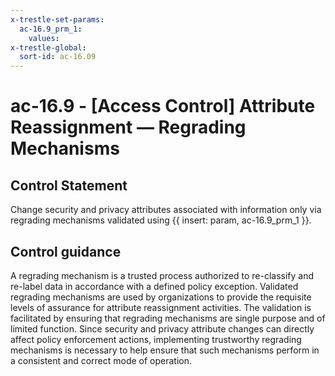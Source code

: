 ```yaml
---
x-trestle-set-params:
  ac-16.9_prm_1:
    values:
x-trestle-global:
  sort-id: ac-16.09
---
```


# ac-16.9 - \[Access Control\] Attribute Reassignment — Regrading Mechanisms

## Control Statement

Change security and privacy attributes associated with information only via regrading mechanisms validated using {{ insert: param, ac-16.9_prm_1 }}.

## Control guidance

A regrading mechanism is a trusted process authorized to re-classify and re-label data in accordance with a defined policy exception. Validated regrading mechanisms are used by organizations to provide the requisite levels of assurance for attribute reassignment activities. The validation is facilitated by ensuring that regrading mechanisms are single purpose and of limited function. Since security and privacy attribute changes can directly affect policy enforcement actions, implementing trustworthy regrading mechanisms is necessary to help ensure that such mechanisms perform in a consistent and correct mode of operation.
